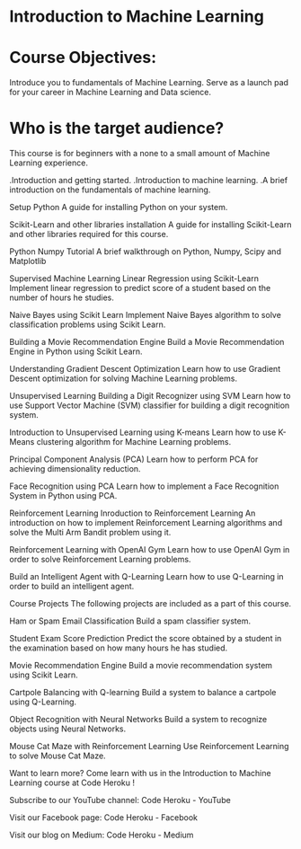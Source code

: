 
# Introduction to Machine Learning


# Course Objectives:
Introduce you to fundamentals of Machine Learning.
Serve as a launch pad for your career in Machine Learning and Data science.

# Who is the target audience?
This course is for beginners with a none to a small amount of Machine Learning experience.


.Introduction and getting started.
.Introduction to machine learning.
.A brief introduction on the fundamentals of machine learning.

Setup Python
A guide for installing Python on your system.

Scikit-Learn and other libraries installation
A guide for installing Scikit-Learn and other libraries required for this course.

Python Numpy Tutorial
A brief walkthrough on Python, Numpy, Scipy and Matplotlib

Supervised Machine Learning
Linear Regression using Scikit-Learn
Implement linear regression to predict score of a student based on the number of hours he studies.

Naive Bayes using Scikit Learn
Implement Naive Bayes algorithm to solve classification problems using Scikit Learn.

Building a Movie Recommendation Engine
Build a Movie Recommendation Engine in Python using Scikit Learn.

Understanding Gradient Descent Optimization
Learn how to use Gradient Descent optimization for solving Machine Learning problems.

Unsupervised Learning
Building a Digit Recognizer using SVM
Learn how to use Support Vector Machine (SVM) classifier for building a digit recognition system.

Introduction to Unsupervised Learning using K-means
Learn how to use K-Means clustering algorithm for Machine Learning problems.

Principal Component Analysis (PCA)
Learn how to perform PCA for achieving dimensionality reduction.

Face Recognition using PCA
Learn how to implement a Face Recognition System in Python using PCA.

Reinforcement Learning
Inroduction to Reinforcement Learning
An introduction on how to implement Reinforcement Learning algorithms and solve the Multi Arm Bandit problem using it.

Reinforcement Learning with OpenAI Gym
Learn how to use OpenAI Gym in order to solve Reinforcement Learning problems.

Build an Intelligent Agent with Q-Learning
Learn how to use Q-Learning in order to build an intelligent agent.

Course Projects
The following projects are included as a part of this course.

Ham or Spam Email Classification
Build a spam classifier system.

Student Exam Score Prediction
Predict the score obtained by a student in the examination based on how many hours he has studied.

Movie Recommendation Engine
Build a movie recommendation system using Scikit Learn.

Cartpole Balancing with Q-learning
Build a system to balance a cartpole using Q-Learning.

Object Recognition with Neural Networks
Build a system to recognize objects using Neural Networks.

Mouse Cat Maze with Reinforcement Learning
Use Reinforcement Learning to solve Mouse Cat Maze.

Want to learn more?
Come learn with us in the Introduction to Machine Learning course at Code Heroku !

Subscribe to our YouTube channel: Code Heroku - YouTube

Visit our Facebook page: Code Heroku - Facebook

Visit our blog on Medium: Code Heroku - Medium

